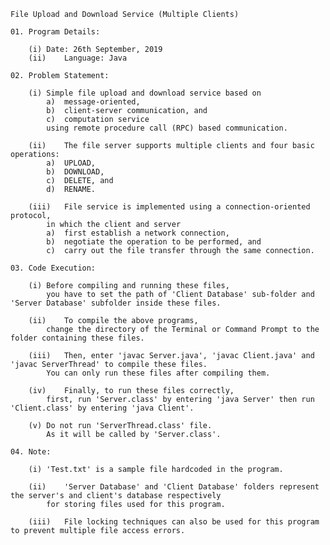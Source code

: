 
	File Upload and Download Service (Multiple Clients)

	01.	Program Details:

		(i)	Date: 26th September, 2019
		(ii)	Language: Java

	02.	Problem Statement:

		(i)	Simple file upload and download service based on
			a)	message-oriented,
			b)	client-server communication, and
			c)	computation service
			using remote procedure call (RPC) based communication.

		(ii)	The file server supports multiple clients and four basic operations:
			a)	UPLOAD,
			b)	DOWNLOAD,
			c)	DELETE, and
			d)	RENAME.

		(iii)	File service is implemented using a connection-oriented protocol,
			in which the client and server
			a)	first establish a network connection,
			b)	negotiate the operation to be performed, and
			c)	carry out the file transfer through the same connection.

	03.	Code Execution:

		(i)	Before compiling and running these files,
			you have to set the path of 'Client Database' sub-folder and 'Server Database' subfolder inside these files.

		(ii)	To compile the above programs,
			change the directory of the Terminal or Command Prompt to the folder containing these files.

		(iii)	Then, enter 'javac Server.java', 'javac Client.java' and 'javac ServerThread' to compile these files.
			You can only run these files after compiling them.

		(iv)	Finally, to run these files correctly,
			first, run 'Server.class' by entering 'java Server' then run 'Client.class' by entering 'java Client'.

		(v)	Do not run 'ServerThread.class' file.
			As it will be called by 'Server.class'.

	04.	Note:

		(i)	'Test.txt' is a sample file hardcoded in the program.

		(ii)	'Server Database' and 'Client Database' folders represent the server's and client's database respectively
			for storing files used for this program.

		(iii)	File locking techniques can also be used for this program to prevent multiple file access errors.
